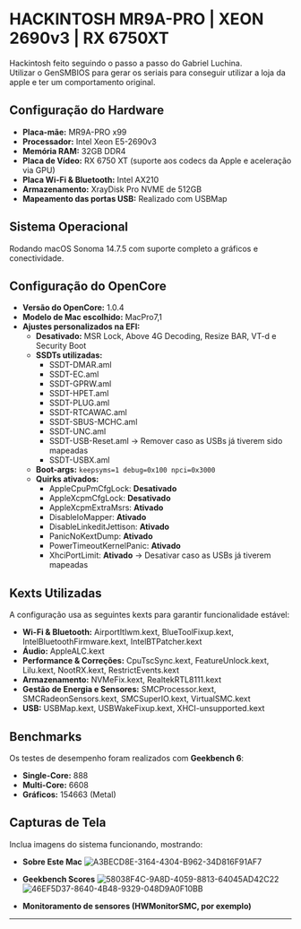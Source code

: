 # **HACKINTOSH MR9A-PRO | XEON 2690v3 | RX 6750XT**
Hackintosh feito seguindo o passo a passo do Gabriel Luchina.<br>
Utilizar o GenSMBIOS para gerar os seriais para conseguir utilizar a loja da apple e ter um comportamento original.
## **Configuração do Hardware**
- **Placa-mãe:** MR9A-PRO x99  
- **Processador:** Intel Xeon E5-2690v3  
- **Memória RAM:** 32GB DDR4  
- **Placa de Vídeo:** RX 6750 XT (suporte aos codecs da Apple e aceleração via GPU)  
- **Placa Wi-Fi & Bluetooth:** Intel AX210  
- **Armazenamento:** XrayDisk Pro NVME de 512GB  
- **Mapeamento das portas USB:** Realizado com USBMap  

## **Sistema Operacional**
Rodando macOS Sonoma 14.7.5 com suporte completo a gráficos e conectividade.

## **Configuração do OpenCore**
- **Versão do OpenCore:** 1.0.4  
- **Modelo de Mac escolhido:** MacPro7,1  
- **Ajustes personalizados na EFI:**  
  - **Desativado:** MSR Lock, Above 4G Decoding, Resize BAR, VT-d e Security Boot  
  - **SSDTs utilizadas:**  
    - SSDT-DMAR.aml  
    - SSDT-EC.aml  
    - SSDT-GPRW.aml  
    - SSDT-HPET.aml  
    - SSDT-PLUG.aml  
    - SSDT-RTCAWAC.aml  
    - SSDT-SBUS-MCHC.aml  
    - SSDT-UNC.aml  
    - SSDT-USB-Reset.aml  -> Remover caso as USBs já tiverem sido mapeadas
    - SSDT-USBX.aml  
  - **Boot-args:** `keepsyms=1 debug=0x100 npci=0x3000`  
  - **Quirks ativados:**  
    - AppleCpuPmCfgLock: **Desativado**  
    - AppleXcpmCfgLock: **Desativado**  
    - AppleXcpmExtraMsrs: **Ativado**  
    - DisableIoMapper: **Ativado**  
    - DisableLinkeditJettison: **Ativado**  
    - PanicNoKextDump: **Ativado**  
    - PowerTimeoutKernelPanic: **Ativado**  
    - XhciPortLimit: **Ativado**  -> Desativar caso as USBs já tiverem mapeadas

## **Kexts Utilizadas**
A configuração usa as seguintes kexts para garantir funcionalidade estável:
- **Wi-Fi & Bluetooth:** AirportItlwm.kext, BlueToolFixup.kext, IntelBluetoothFirmware.kext, IntelBTPatcher.kext  
- **Áudio:** AppleALC.kext  
- **Performance & Correções:** CpuTscSync.kext, FeatureUnlock.kext, Lilu.kext, NootRX.kext, RestrictEvents.kext  
- **Armazenamento:** NVMeFix.kext, RealtekRTL8111.kext  
- **Gestão de Energia e Sensores:** SMCProcessor.kext, SMCRadeonSensors.kext, SMCSuperIO.kext, VirtualSMC.kext  
- **USB:** USBMap.kext, USBWakeFixup.kext, XHCI-unsupported.kext  

## **Benchmarks**
Os testes de desempenho foram realizados com **Geekbench 6**:
- **Single-Core:** 888  
- **Multi-Core:** 6608
- **Gráficos:** 154663 (Metal)

## **Capturas de Tela**
Inclua imagens do sistema funcionando, mostrando:
- **Sobre Este Mac**
![A3BECD8E-3164-4304-B962-34D816F91AF7](https://github.com/user-attachments/assets/87a4c030-db7c-406c-a7c0-b6dd5e104e35)

- **Geekbench Scores** 
![58038F4C-9A8D-4059-8813-64045AD42C22](https://github.com/user-attachments/assets/58130c54-06ef-4e67-b7e3-998058226a02)
![46EF5D37-8640-4B48-9329-048D9A0F10BB](https://github.com/user-attachments/assets/4c8b34a4-5f0c-44c6-88df-731946a3897f)
 
- **Monitoramento de sensores (HWMonitorSMC, por exemplo)**

---

 
